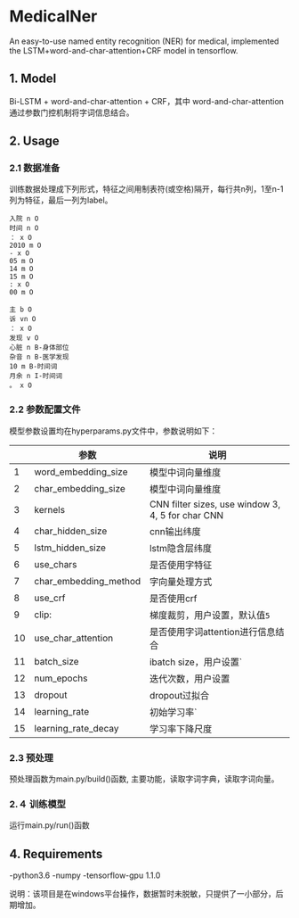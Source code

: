 # MedicalNer
An easy-to-use named entity recognition (NER) for medical, implemented the LSTM+word-and-char-attention+CRF model in tensorflow.

## 1. Model
Bi-LSTM + word-and-char-attention + CRF，其中 word-and-char-attention通过参数门控机制将字词信息结合。

## 2. Usage
### 2.1 数据准备
训练数据处理成下列形式，特征之间用制表符(或空格)隔开，每行共n列，1至n-1列为特征，最后一列为label。

    入院 n O
    时间 n O
    ： x O
    2010 m O
    - x O
    05 m O
    14 m O
	15 m O
	: x O
	00 m O
	
    主 b O
	诉 vn O
	： x O
	发现 v O
	心脏 n B-身体部位
	杂音 n B-医学发现
	10 m B-时间词
	月余 n I-时间词
	。 x O
### 2.2 参数配置文件
模型参数设置均在hyperparams.py文件中，参数说明如下：

|  | 参数 |说明  |
| ------------ | ------------ | ------------ |
|1|word_embedding_size| 模型中词向量维度|
|2|char_embedding_size| 模型中词向量维度|
|3|kernels| CNN filter sizes, use window 3, 4, 5 for char CNN|
|4|char_hidden_size|cnn输出纬度 |
|5|lstm_hidden_size| lstm隐含层纬度|
|6|use_chars| 是否使用字特征|
|7|char_embedding_method| 字向量处理方式|
|8|use_crf| 是否使用crf|
|9|clip:|  梯度裁剪，用户设置，默认值`5`|
|10|use_char_attention| 是否使用字词attention进行信息结合|
|11|batch_size| ibatch size，用户设置`|
|12|num_epochs| 迭代次数，用户设置|
|13|dropout| dropout过拟合|
|14|learning_rate| 初始学习率`|
|15|learning_rate_decay| 学习率下降尺度|

### 2.3 预处理
    
预处理函数为main.py/build()函数, 主要功能，读取字词字典，读取字词向量。

### 2.４ 训练模型
运行main.py/run()函数

## 4. Requirements
-python3.6
-numpy
-tensorflow-gpu 1.1.0

说明：该项目是在windows平台操作，数据暂时未脱敏，只提供了一小部分，后期增加。

